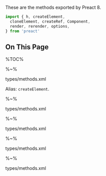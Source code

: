 These are the methods exported by Preact 8.

```js
import { h, createElement,
  cloneElement, createRef, Component,
  render, rerender, options,
} from 'preact'
```

## On This Page

%TOC%

%~%

<typedef narrow flatten name="h" noArgTypesInToc>types/methods.xml</typedef>

Alias: `createElement`.

%~%

<typedef narrow flatten name="cloneElement" noArgTypesInToc>types/methods.xml</typedef>

%~%

<typedef narrow flatten name="createRef" noArgTypesInToc>types/methods.xml</typedef>

%~%

<typedef narrow flatten name="render" noArgTypesInToc>types/methods.xml</typedef>

%~%

<typedef narrow flatten name="rerender" noArgTypesInToc>types/methods.xml</typedef>
